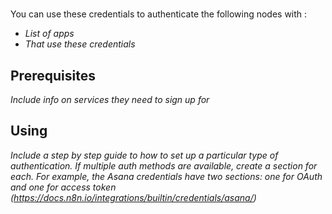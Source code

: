 <!--
# How to use this template

1. Make a new branch. If working on an internal ticket, include it at the start of the name. For example, DOC-123-feature-summary.
2. Create a new file, or find the file you want to edit, in integrations/builtin/credentials/. If creating a new file, the name should be the integration name.
3. Copy the template into the file (don't copy this comment).
4. Placeholder text is in _italic_ or between <>. Make sure to replace it! 
5. Before publishing, delete any comments.

Use the style guide: https://github.com/n8n-io/n8n-docs/wiki
You can find more info on working with the docs project in the README: https://github.com/n8n-io/n8n-docs/blob/main/README.md

-->

<!-- 
The title should be the name of the integration.
Match the brand name exactly. For example, GitHub NOT Github
-->
# <Name>

You can use these credentials to authenticate the following nodes with <Name>:

* _List of apps_
* _That use these credentials_

## Prerequisites

_Include info on services they need to sign up for_

## Using <Auth method>

_Include a step by step guide to how to set up a particular type of authentication. If multiple auth methods are available, create a section for each. For example, the Asana credentials have two sections: one for OAuth and one for access token (https://docs.n8n.io/integrations/builtin/credentials/asana/)_

<!-- 
Add any other sections here. 
You should include: quirks, pain points, complex topics that trip people up
-->
